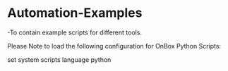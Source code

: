 # Automation-Examples
-To contain example scripts for different tools.

Please Note to load the following configuration for OnBox Python Scripts:

set system scripts language python
